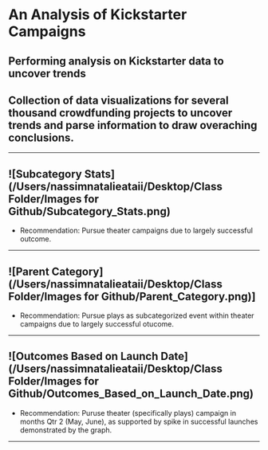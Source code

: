 # An Analysis of Kickstarter Campaigns
Performing analysis on Kickstarter data to uncover trends
---
## Collection of data visualizations for several thousand crowdfunding projects to uncover trends and parse information to draw overaching conclusions. 
---
![Subcategory Stats](/Users/nassimnatalieataii/Desktop/Class Folder/Images for Github/Subcategory_Stats.png)
---
* Recommendation: Pursue theater campaigns due to largely successful outcome.
---
![Parent Category](/Users/nassimnatalieataii/Desktop/Class Folder/Images for Github/Parent_Category.png)]
---
* Recommendation: Pursue plays as subcategorized event within theater campaigns due to largely successful otucome. 
---
![Outcomes Based on Launch Date](/Users/nassimnatalieataii/Desktop/Class Folder/Images for Github/Outcomes_Based_on_Launch_Date.png)
---
* Recommendation: Puruse theater (specifically plays) campaign in months Qtr 2 (May, June), as supported by spike in successful launches demonstrated by the graph.
----
